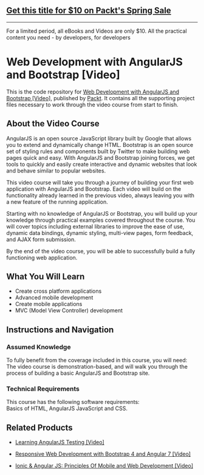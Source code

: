 ## [Get this title for $10 on Packt's Spring Sale](https://www.packt.com/V03909?utm_source=github&utm_medium=packt-github-repo&utm_campaign=spring_10_dollar_2022)
-----
For a limited period, all eBooks and Videos are only $10. All the practical content you need \- by developers, for developers

# Web Development with AngularJS and Bootstrap [Video]
This is the code repository for [Web Development with AngularJS and Bootstrap [Video]](https://www.packtpub.com/web-development/web-development-angularjs-and-bootstrap-video?utm_source=github&utm_medium=repository&utm_campaign=9781784391508), published by [Packt](https://www.packtpub.com/?utm_source=github). It contains all the supporting project files necessary to work through the video course from start to finish.
## About the Video Course
AngularJS is an open source JavaScript library built by Google that allows you to extend and dynamically change HTML. Bootstrap is an open source set of styling rules and components built by Twitter to make building web pages quick and easy. With AngularJS and Bootstrap joining forces, we get tools to quickly and easily create interactive and dynamic websites that look and behave similar to popular websites.

This video course will take you through a journey of building your first web application with AngularJS and Bootstrap. Each video will build on the functionality already learned in the previous video, always leaving you with a new feature of the running application.

Starting with no knowledge of AngularJS or Bootstrap, you will build up your knowledge through practical examples covered throughout the course. You will cover topics including external libraries to improve the ease of use, dynamic data bindings, dynamic styling, multi-view pages, form feedback, and AJAX form submission.

By the end of the video course, you will be able to successfully build a fully functioning web application. 


<H2>What You Will Learn</H2>
<DIV class=book-info-will-learn-text>
<UL>
<LI>Create cross platform applications 
<LI>Advanced mobile development 
<LI>Create mobile applications 
<LI>MVC (Model View Controller) development </LI></UL></DIV>

## Instructions and Navigation
### Assumed Knowledge
To fully benefit from the coverage included in this course, you will need:<br/>
The video course is demonstration-based, and will walk you through the process of building a basic AngularJS and Bootstrap site.
### Technical Requirements
This course has the following software requirements:<br/>
Basics of HTML, AngularJS JavaScript and CSS.

## Related Products
* [Learning AngularJS Testing [Video]](https://www.packtpub.com/web-development/learning-angularjs-testing-video?utm_source=github&utm_medium=repository&utm_campaign=9781782174899)

* [Responsive Web Development with Bootstrap 4 and Angular 7 [Video]](https://www.packtpub.com/web-development/responsive-web-development-bootstrap-4-and-angular-7-video?utm_source=github&utm_medium=repository&utm_campaign=9781789615272)

* [Ionic & Angular JS: Principles Of Mobile and Web Development [Video]](https://www.packtpub.com/web-development/ionic-angular-js-principles-mobile-and-web-development-video?utm_source=github&utm_medium=repository&utm_campaign=9781788995047)

